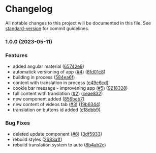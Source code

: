 # Changelog

All notable changes to this project will be documented in this file. See [standard-version](https://github.com/conventional-changelog/standard-version) for commit guidelines.

### 1.0.0 (2023-05-11)

### Features

-   added angular material ([65742e9](https://github.com/Johngtka/atm-heart/commit/65742e9f5fdb09bb68f74d52c81c5e3439ce3376))
-   automatick versioning of app ([#4](https://github.com/Johngtka/atm-heart/issues/4)) ([6fd01c8](https://github.com/Johngtka/atm-heart/commit/6fd01c874b754c698b6577b4641a6b8251544a68))
-   building in process ([584ea6f](https://github.com/Johngtka/atm-heart/commit/584ea6fa6be033a394b7df8dc88cb34ccca44363))
-   content with translation in process ([e49e6cd](https://github.com/Johngtka/atm-heart/commit/e49e6cdda65a05c1f4864ff359f821960a553396))
-   cookie bar message - improvening app ([#5](https://github.com/Johngtka/atm-heart/issues/5)) ([9218328](https://github.com/Johngtka/atm-heart/commit/921832832444895f452ec225b85dbb10f26551de))
-   full content with translation ([#2](https://github.com/Johngtka/atm-heart/issues/2)) ([ceae832](https://github.com/Johngtka/atm-heart/commit/ceae832b49fc9fa2f914e16a25f7c58928ce61f7))
-   new component added ([856beb7](https://github.com/Johngtka/atm-heart/commit/856beb74289ac26c2e6d066c227396b7da06cb16))
-   new content of videos tab ([#3](https://github.com/Johngtka/atm-heart/issues/3)) ([19b6344](https://github.com/Johngtka/atm-heart/commit/19b634472ea62283659dd229a2ad1cc04eaac56f))
-   translation on buttons id added ([c18dbb9](https://github.com/Johngtka/atm-heart/commit/c18dbb9f8180e4b1a129aafc15df7694889b2797))

### Bug Fixes

-   deleted update component ([#6](https://github.com/Johngtka/atm-heart/issues/6)) ([3df5933](https://github.com/Johngtka/atm-heart/commit/3df5933c38878efcf66b244b2758f7acec208fd4))
-   rebuild styles ([2683a1f](https://github.com/Johngtka/atm-heart/commit/2683a1f63556580130f15b9fe4dbb479a732ca12))
-   rebuild translation system to auto ([8b4ab2c](https://github.com/Johngtka/atm-heart/commit/8b4ab2c640d5f4cae95db3eb89339f996324e891))

